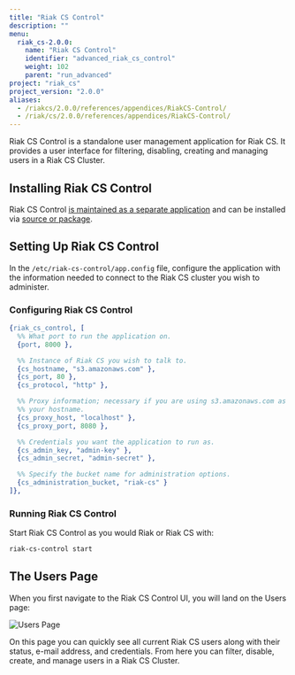 ```yaml
---
title: "Riak CS Control"
description: ""
menu:
  riak_cs-2.0.0:
    name: "Riak CS Control"
    identifier: "advanced_riak_cs_control"
    weight: 102
    parent: "run_advanced"
project: "riak_cs"
project_version: "2.0.0"
aliases:
  - /riakcs/2.0.0/references/appendices/RiakCS-Control/
  - /riak/cs/2.0.0/references/appendices/RiakCS-Control/
---
```


Riak CS Control is a standalone user management application for Riak CS.
It provides a user interface for filtering, disabling, creating and
managing users in a Riak CS Cluster.

## Installing Riak CS Control

Riak CS Control [is maintained as a separate application](https://github.com/basho/riak_cs_control) and can be installed via [source or package]({{<baseurl>}}riak/cs/2.0.0/downloads).

## Setting Up Riak CS Control

In the `/etc/riak-cs-control/app.config` file, configure the application
with the information needed to connect to the Riak CS cluster you wish
to administer.

### Configuring Riak CS Control

``` erlang
{riak_cs_control, [
  %% What port to run the application on.
  {port, 8000 },

  %% Instance of Riak CS you wish to talk to.
  {cs_hostname, "s3.amazonaws.com" },
  {cs_port, 80 },
  {cs_protocol, "http" },

  %% Proxy information; necessary if you are using s3.amazonaws.com as
  %% your hostname.
  {cs_proxy_host, "localhost" },
  {cs_proxy_port, 8080 },

  %% Credentials you want the application to run as.
  {cs_admin_key, "admin-key" },
  {cs_admin_secret, "admin-secret" },

  %% Specify the bucket name for administration options.
  {cs_administration_bucket, "riak-cs" }
]},
```

### Running Riak CS Control

Start Riak CS Control as you would Riak or Riak CS with:

```bash
riak-cs-control start
```

## The Users Page

When you first navigate to the Riak CS Control UI, you will land on the
Users page:

![Users Page]({{<baseurl>}}images/cs_control_users.png)

On this page you can quickly see all current Riak CS users along with
their status, e-mail address, and credentials. From here you can filter,
disable, create, and manage users in a Riak CS Cluster.
